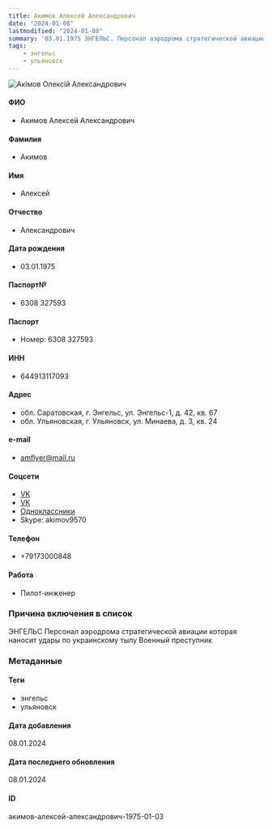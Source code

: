 ```yaml
---
title: Акимов Алексей Александрович
date: "2024-01-08"
lastmodified: "2024-01-08"
summary: '03.01.1975 ЭНГЕЛЬС. Персонал аэродрома стратегической авиации которая наносит удары по украинскому тылу. Военный преступник'
tags: 
    - энгельс
    - ульяновск
---
```

<!--# pp2-->
<!--## Фигурант-->
<!--### Личные данные-->
<!--#### Фото-->
![Акімов Олексій Александрович](https://molfar.com/images/optimized/1696844150_1590358534.png)
#### ФИО
- Акимов Алексей Александрович
#### Фамилия
- Акимов
#### Имя
- Алексей
#### Отчество
- Александрович
#### Дата рождения
- 03.01.1975
#### Паспорт№
- 6308 327593
#### Паспорт
- Номер: 6308 327593
#### ИНН
- 644913117093
#### Адрес
- обл. Саратовская, г. Энгельс, ул. Энгельс-1, д. 42, кв. 67
- обл. Ульяновская, г. Ульяновск, ул. Минаева, д. 3, кв. 24
#### e-mail
- amflyer@mail.ru
#### Соцсети
- [VK](https://vk.com/id226885782)
- [VK](https://vk.com/id37171173)
- [Одноклассники](https://ok.ru/profile/244362173004)
- Skype: akimov9570
#### Телефон
- +79173000848
#### Работа
- Пилот-инженер
### Причина включения в список
ЭНГЕЛЬС
Персонал аэродрома стратегической авиации которая наносит удары по украинскому тылу
Военный преступник
### Метаданные
#### Теги
- энгельс
- ульяновск
#### Дата добавления
08.01.2024
#### Дата последнего обновления
08.01.2024
#### ID
акимов-алексей-александрович-1975-01-03
<!--## END;-->
